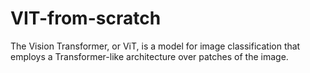 # VIT-from-scratch

The Vision Transformer, or ViT, is a model for image classification that employs a Transformer-like architecture over patches of the image.